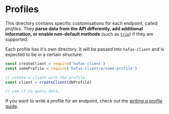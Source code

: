 # Profiles

This directory contains specific customisations for each endpoint, called *profiles*. They **parse data from the API differently, add additional information, or enable non-default methods** (such as [`trip`](../docs/trip.md)) if they are supported.

Each profile has it's own directory. It will be passed into `hafas-client` and is expected to be in a certain structure:

```js
const createClient = require('hafas-client')
const someProfile = require('hafas-client/p/some-profile')

// create a client with the profile
const client = createClient(dbProfile)

// use it to query data…
```

If you want to write a profile for an endpoint, check out the [*writing a profile* guide](../docs/writing-a-profile.md).
